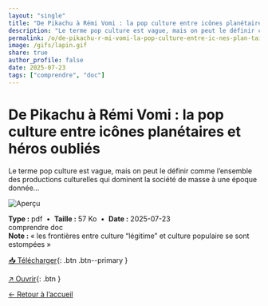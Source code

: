 ```yaml
---
layout: "single"
title: "De Pikachu à Rémi Vomi : la pop culture entre icônes planétaires et héros oubliés"
description: "Le terme pop culture est vague, mais on peut le définir comme l’ensemble des productions culturelles qui dominent la société de masse à une époque donnée..."
permalink: /o/de-pikachu-r-mi-vomi-la-pop-culture-entre-ic-nes-plan-taires-et-h-ros-oubli-s/
image: /gifs/lapin.gif
share: true
author_profile: false
date: 2025-07-23
tags: ["comprendre", "doc"]
---
```

# De Pikachu à Rémi Vomi : la pop culture entre icônes planétaires et héros oubliés

Le terme pop culture est vague, mais on peut le définir comme l’ensemble des productions culturelles qui dominent la société de masse à une époque donnée...

![Aperçu](/gifs/lapin.gif)

<div class="info-box">
<strong>Type :</strong> pdf &nbsp;•&nbsp; <strong>Taille :</strong> 57 Ko &nbsp;•&nbsp; <strong>Date :</strong> 2025-07-23
</div>


<div class="tags"><span class="tag">comprendre</span> <span class="tag">doc</span></div>

<div class="notice notice--info"><strong>Note :</strong> « les frontières entre culture “légitime” et culture populaire se sont estompées »</div>

[📥 Télécharger](/pdfs/remiReviens.pdf){: .btn .btn--primary }

[↗ Ouvrir](/pdfs/remiReviens.pdf){: .btn }

[← Retour à l’accueil](/)
